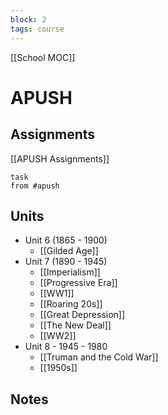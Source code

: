 ```yaml
---
block: 2
tags: course
---
```


[[School MOC]]
# APUSH

## Assignments 
[[APUSH Assignments]]
```dataview
task
from #apush
```

## Units

- Unit 6 (1865 - 1900)
	- [[Gilded Age]]
- Unit 7 (1890 - 1945)
	- [[Imperialism]]
	- [[Progressive Era]]
	- [[WW1]]
	- [[Roaring 20s]]
	- [[Great Depression]]
	- [[The New Deal]]
	- [[WW2]]
- Unit 8 - 1945 - 1980
	- [[Truman and the Cold War]]
	- [[1950s]]
## Notes
